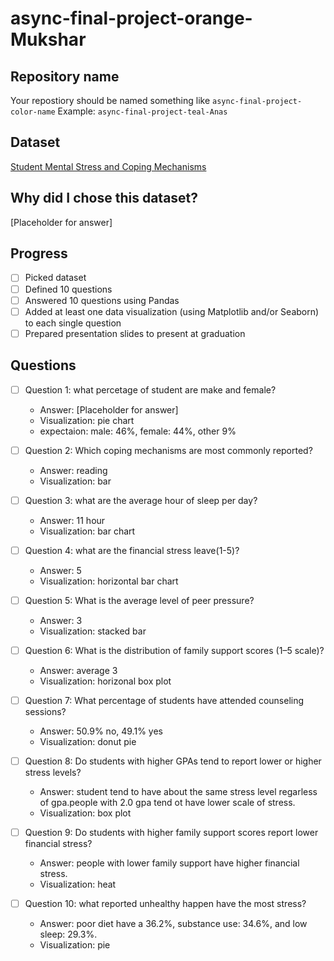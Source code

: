 
# async-final-project-orange-Mukshar

## Repository name
Your repostiory should be named something like `async-final-project-color-name`
Example: `async-final-project-teal-Anas`

## Dataset
[Student Mental Stress and Coping Mechanisms](https://www.kaggle.com/datasets/salahuddinahmedshuvo/student-mental-stress-and-coping-mechanisms/data)

## Why did I chose this dataset?

[Placeholder for answer]

## Progress
- [ ] Picked dataset
- [ ] Defined 10 questions
- [ ] Answered 10 questions using Pandas
- [ ] Added at least one data visualization (using Matplotlib and/or Seaborn) to each single question
- [ ] Prepared presentation slides to present at graduation

## Questions
- [ ] Question 1: what percetage of student are make and female?
  - Answer: [Placeholder for answer]
  - Visualization: pie chart
  - expectaion: male: 46%, female: 44%, other 9%

- [ ] Question 2: Which coping mechanisms are most commonly reported?
  - Answer: reading
  - Visualization: bar

- [ ] Question 3: what are the average hour of sleep per day?
  - Answer: 11 hour
  - Visualization: bar chart 

- [ ] Question 4: what are the financial stress leave(1-5)?
  - Answer: 5
  - Visualization: horizontal bar chart

- [ ] Question 5: What is the average level of peer pressure?
  - Answer: 3
  - Visualization: stacked bar

- [ ] Question 6: What is the distribution of family support scores (1–5 scale)?
  - Answer: average 3
  - Visualization: horizonal box plot

- [ ] Question 7: What percentage of students have attended counseling sessions?
  - Answer: 50.9% no, 49.1% yes
  - Visualization: donut pie

- [ ] Question 8: Do students with higher GPAs tend to report lower or higher stress levels?
  - Answer: student tend to have about the same stress level regarless of gpa.people with 2.0 gpa tend ot have lower scale of stress.
  - Visualization: box plot

- [ ] Question 9: Do students with higher family support scores report lower financial stress?
  - Answer: people with lower family support have higher financial stress.
  - Visualization: heat

- [ ] Question 10: what reported unhealthy happen have the most stress?
  - Answer: poor diet have a 36.2%, substance use: 34.6%, and low sleep: 29.3%. 
  - Visualization: pie
